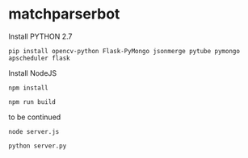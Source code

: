 # matchparserbot

Install PYTHON 2.7

`pip install opencv-python Flask-PyMongo jsonmerge pytube pymongo apscheduler flask`


Install NodeJS

`npm install`

`npm run build`
 
 to be continued

`node server.js`

`python server.py`
